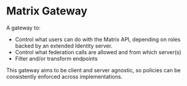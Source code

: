 # Matrix Gateway

A gateway to:
- Control what users can do with the Matrix API, depending on roles backed by an extended Identity server.
- Control what federation calls are allowed and from which server(s)
- Filter and/or transform endpoints

This gateway aims to be client and server agnostic, so policies can be consistently enforced across implementations.
